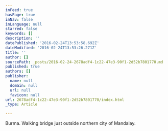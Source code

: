 ```yaml
---
inFeed: true
hasPage: true
inNav: false
inLanguage: null
starred: false
keywords: []
description: ''
datePublished: '2016-02-24T13:53:58.692Z'
dateModified: '2016-02-24T13:53:26.271Z'
title: ''
author: []
sourcePath: _posts/2016-02-24-2678adf4-1c22-47e3-90f1-2d52b7801770.md
published: true
authors: []
publisher:
  name: null
  domain: null
  url: null
  favicon: null
url: 2678adf4-1c22-47e3-90f1-2d52b7801770/index.html
_type: Article

---
```

Burma. Walking bridge just outside northern city of Mandalay.